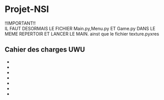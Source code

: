 # Projet-NSI
!!IMPORTANT!!                                                            
IL FAUT DESORMAIS LE FICHIER Main.py,Menu.py ET Game.py DANS LE MEME REPERTOIR ET LANCER LE MAIN.
ainst que le fichier texture.pyxres



Cahier des charges UWU
-
-
-
-
-
-
-
-
